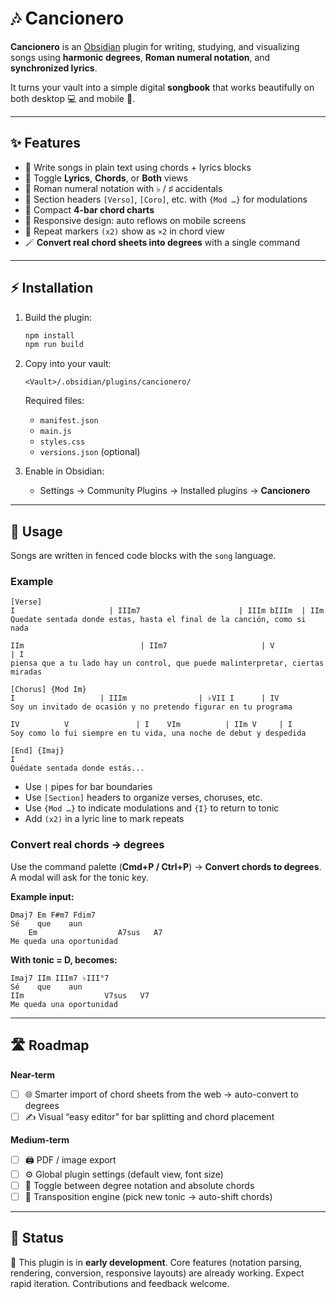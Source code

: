 # 🎶 Cancionero

**Cancionero** is an [Obsidian](https://obsidian.md) plugin for writing, studying, and visualizing songs using **harmonic degrees**, **Roman numeral notation**, and **synchronized lyrics**.  

It turns your vault into a simple digital **songbook** that works beautifully on both desktop 💻 and mobile 📱.

---

## ✨ Features

- 🎼 Write songs in plain text using chords + lyrics blocks
- 🔀 Toggle **Lyrics**, **Chords**, or **Both** views
- 🎹 Roman numeral notation with ♭ / ♯ accidentals
- 📖 Section headers `[Verso]`, `[Coro]`, etc. with `{Mod …}` for modulations
- 📐 Compact **4-bar chord charts**
- 📲 Responsive design: auto reflows on mobile screens
- 🔁 Repeat markers `(x2)` show as `×2` in chord view
- 🪄 **Convert real chord sheets into degrees** with a single command

---

## ⚡ Installation

1. Build the plugin:
   ```bash
   npm install
   npm run build
   ```
2. Copy into your vault:
   ```
   <Vault>/.obsidian/plugins/cancionero/
   ```
   Required files:
   - `manifest.json`
   - `main.js`
   - `styles.css`
   - `versions.json` (optional)

3. Enable in Obsidian:
   - Settings → Community Plugins → Installed plugins → **Cancionero**

---

## 🎤 Usage

Songs are written in fenced code blocks with the `song` language.

### Example

```song
[Verse]
I                     | IIIm7                      | IIIm bIIIm  | IIm
Quedate sentada donde estas, hasta el final de la canción, como si nada

IIm                          | IIm7                     | V            | I
piensa que a tu lado hay un control, que puede malinterpretar, ciertas miradas

[Chorus] {Mod Im}
I                   | IIIm                | ♭VII I      | IV
Soy un invitado de ocasión y no pretendo figurar en tu programa

IV          V               | I    VIm          | IIm V     | I
Soy como lo fui siempre en tu vida, una noche de debut y despedida

[End] {Imaj}
I
Quédate sentada donde estás...
```

- Use `|` pipes for bar boundaries  
- Use `[Section]` headers to organize verses, choruses, etc.  
- Use `{Mod …}` to indicate modulations and `{I}` to return to tonic  
- Add `(x2)` in a lyric line to mark repeats  

### Convert real chords → degrees

Use the command palette (**Cmd+P / Ctrl+P**) → **Convert chords to degrees**.  
A modal will ask for the tonic key.  

**Example input:**

```
Dmaj7 Em F#m7 Fdim7
Sé    que    aun
    Em                  A7sus   A7
Me queda una oportunidad
```

**With tonic = D, becomes:**

```
Imaj7 IIm IIIm7 ♭III°7
Sé    que    aun
IIm                  V7sus   V7
Me queda una oportunidad
```

---

## 🛣️ Roadmap

**Near-term**
- [ ] 🌐 Smarter import of chord sheets from the web → auto-convert to degrees  
- [ ] ✍️ Visual “easy editor” for bar splitting and chord placement  

**Medium-term**
- [ ] 🖨️ PDF / image export  
- [ ] ⚙️ Global plugin settings (default view, font size)  
- [ ] 🔄 Toggle between degree notation and absolute chords  
- [ ] 🎵 Transposition engine (pick new tonic → auto-shift chords)  

---

## 📌 Status

🚧 This plugin is in **early development**. Core features (notation parsing, rendering, conversion, responsive layouts) are already working. Expect rapid iteration. Contributions and feedback welcome.
